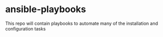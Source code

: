 # ansible-playbooks
This repo will contain playbooks to automate many of the installation and configuration tasks
